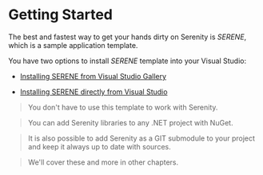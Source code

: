 # Getting Started

The best and fastest way to get your hands dirty on Serenity is *SERENE*, which is a sample application template.

You have two options to install *SERENE* template into your Visual Studio:

* [Installing SERENE from Visual Studio Gallery](installing_serene_from_visual_studio_gallery.md)

* [Installing SERENE directly from Visual Studio](installing_serene_directly_from_visual_studio.md)

> You don't have to use this template to work with Serenity. 

> You can add Serenity libraries to any .NET project with NuGet. 

> It is also possible to add Serenity as a GIT submodule to your project and keep it always up to date with sources. 

> We'll cover these and more in other chapters.
